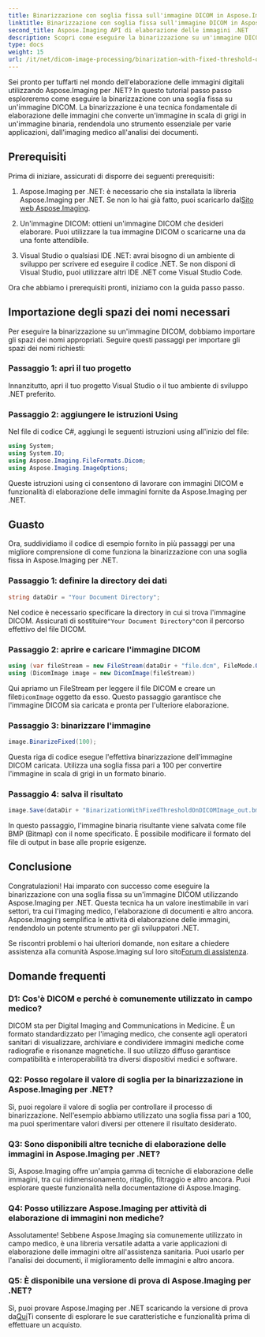 ```yaml
---
title: Binarizzazione con soglia fissa sull'immagine DICOM in Aspose.Imaging per .NET
linktitle: Binarizzazione con soglia fissa sull'immagine DICOM in Aspose.Imaging per .NET
second_title: Aspose.Imaging API di elaborazione delle immagini .NET
description: Scopri come eseguire la binarizzazione su un'immagine DICOM utilizzando Aspose.Imaging per .NET. Guida passo passo con esempi di codice.
type: docs
weight: 15
url: /it/net/dicom-image-processing/binarization-with-fixed-threshold-on-dicom-image/
---
```

Sei pronto per tuffarti nel mondo dell'elaborazione delle immagini digitali utilizzando Aspose.Imaging per .NET? In questo tutorial passo passo esploreremo come eseguire la binarizzazione con una soglia fissa su un'immagine DICOM. La binarizzazione è una tecnica fondamentale di elaborazione delle immagini che converte un'immagine in scala di grigi in un'immagine binaria, rendendola uno strumento essenziale per varie applicazioni, dall'imaging medico all'analisi dei documenti.

## Prerequisiti

Prima di iniziare, assicurati di disporre dei seguenti prerequisiti:

1.  Aspose.Imaging per .NET: è necessario che sia installata la libreria Aspose.Imaging per .NET. Se non lo hai già fatto, puoi scaricarlo dal[Sito web Aspose.Imaging](https://releases.aspose.com/imaging/net/).

2. Un'immagine DICOM: ottieni un'immagine DICOM che desideri elaborare. Puoi utilizzare la tua immagine DICOM o scaricarne una da una fonte attendibile.

3. Visual Studio o qualsiasi IDE .NET: avrai bisogno di un ambiente di sviluppo per scrivere ed eseguire il codice .NET. Se non disponi di Visual Studio, puoi utilizzare altri IDE .NET come Visual Studio Code.

Ora che abbiamo i prerequisiti pronti, iniziamo con la guida passo passo.

## Importazione degli spazi dei nomi necessari

Per eseguire la binarizzazione su un'immagine DICOM, dobbiamo importare gli spazi dei nomi appropriati. Seguire questi passaggi per importare gli spazi dei nomi richiesti:

### Passaggio 1: apri il tuo progetto

Innanzitutto, apri il tuo progetto Visual Studio o il tuo ambiente di sviluppo .NET preferito.

### Passaggio 2: aggiungere le istruzioni Using

Nel file di codice C#, aggiungi le seguenti istruzioni using all'inizio del file:

```csharp
using System;
using System.IO;
using Aspose.Imaging.FileFormats.Dicom;
using Aspose.Imaging.ImageOptions;
```

Queste istruzioni using ci consentono di lavorare con immagini DICOM e funzionalità di elaborazione delle immagini fornite da Aspose.Imaging per .NET.

## Guasto

Ora, suddividiamo il codice di esempio fornito in più passaggi per una migliore comprensione di come funziona la binarizzazione con una soglia fissa in Aspose.Imaging per .NET.

### Passaggio 1: definire la directory dei dati

```csharp
string dataDir = "Your Document Directory";
```

 Nel codice è necessario specificare la directory in cui si trova l'immagine DICOM. Assicurati di sostituire`"Your Document Directory"`con il percorso effettivo del file DICOM.

### Passaggio 2: aprire e caricare l'immagine DICOM

```csharp
using (var fileStream = new FileStream(dataDir + "file.dcm", FileMode.Open, FileAccess.Read))
using (DicomImage image = new DicomImage(fileStream))
```

 Qui apriamo un FileStream per leggere il file DICOM e creare un file`DicomImage` oggetto da esso. Questo passaggio garantisce che l'immagine DICOM sia caricata e pronta per l'ulteriore elaborazione.

### Passaggio 3: binarizzare l'immagine

```csharp
image.BinarizeFixed(100);
```

Questa riga di codice esegue l'effettiva binarizzazione dell'immagine DICOM caricata. Utilizza una soglia fissa pari a 100 per convertire l'immagine in scala di grigi in un formato binario.

### Passaggio 4: salva il risultato

```csharp
image.Save(dataDir + "BinarizationWithFixedThresholdOnDICOMImage_out.bmp", new BmpOptions());
```

In questo passaggio, l'immagine binaria risultante viene salvata come file BMP (Bitmap) con il nome specificato. È possibile modificare il formato del file di output in base alle proprie esigenze.

## Conclusione

Congratulazioni! Hai imparato con successo come eseguire la binarizzazione con una soglia fissa su un'immagine DICOM utilizzando Aspose.Imaging per .NET. Questa tecnica ha un valore inestimabile in vari settori, tra cui l'imaging medico, l'elaborazione di documenti e altro ancora. Aspose.Imaging semplifica le attività di elaborazione delle immagini, rendendolo un potente strumento per gli sviluppatori .NET.

 Se riscontri problemi o hai ulteriori domande, non esitare a chiedere assistenza alla comunità Aspose.Imaging sul loro sito[Forum di assistenza](https://forum.aspose.com/).

## Domande frequenti

### D1: Cos'è DICOM e perché è comunemente utilizzato in campo medico?

DICOM sta per Digital Imaging and Communications in Medicine. È un formato standardizzato per l'imaging medico, che consente agli operatori sanitari di visualizzare, archiviare e condividere immagini mediche come radiografie e risonanze magnetiche. Il suo utilizzo diffuso garantisce compatibilità e interoperabilità tra diversi dispositivi medici e software.

### Q2: Posso regolare il valore di soglia per la binarizzazione in Aspose.Imaging per .NET?

Sì, puoi regolare il valore di soglia per controllare il processo di binarizzazione. Nell'esempio abbiamo utilizzato una soglia fissa pari a 100, ma puoi sperimentare valori diversi per ottenere il risultato desiderato.

### Q3: Sono disponibili altre tecniche di elaborazione delle immagini in Aspose.Imaging per .NET?

Sì, Aspose.Imaging offre un'ampia gamma di tecniche di elaborazione delle immagini, tra cui ridimensionamento, ritaglio, filtraggio e altro ancora. Puoi esplorare queste funzionalità nella documentazione di Aspose.Imaging.

### Q4: Posso utilizzare Aspose.Imaging per attività di elaborazione di immagini non mediche?

Assolutamente! Sebbene Aspose.Imaging sia comunemente utilizzato in campo medico, è una libreria versatile adatta a varie applicazioni di elaborazione delle immagini oltre all'assistenza sanitaria. Puoi usarlo per l'analisi dei documenti, il miglioramento delle immagini e altro ancora.

### Q5: È disponibile una versione di prova di Aspose.Imaging per .NET?

 Sì, puoi provare Aspose.Imaging per .NET scaricando la versione di prova da[Qui](https://releases.aspose.com/)Ti consente di esplorare le sue caratteristiche e funzionalità prima di effettuare un acquisto.
